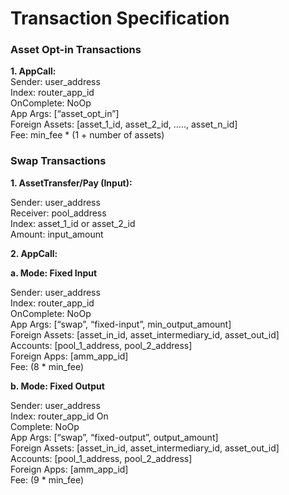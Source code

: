 # Transaction Specification

### Asset Opt-in **Transactions**

**1. AppCall:** \
Sender: user\_address\
Index: router\_app\_id\
OnComplete: NoOp\
App Args: \[“asset\_opt\_in”]\
Foreign Assets: \[asset\_1\_id, asset\_2\_id, ….., asset\_n\_id]\
Fee: min\_fee \* (1 + number of assets)

### **Swap Transactions**

**1. AssetTransfer/Pay (Input):**

Sender: user\_address\
Receiver: pool\_address\
Index: asset\_1\_id or asset\_2\_id\
Amount: input\_amount

**2. AppCall:**

**a. Mode: Fixed Input**

Sender: user\_address\
Index: router\_app\_id\
OnComplete: NoOp\
App Args: \[“swap”, “fixed-input”, min\_output\_amount]\
Foreign Assets: \[asset\_in\_id, asset\_intermediary\_id, asset\_out\_id]\
Accounts: \[pool\_1\_address, pool\_2\_address]\
Foreign Apps: \[amm\_app\_id]\
Fee: (8 \* min\_fee)

**b. Mode: Fixed Output**

Sender: user\_address\
Index: router\_app\_id On\
Complete: NoOp\
App Args: \[“swap”, “fixed-output”, output\_amount]\
Foreign Assets: \[asset\_in\_id, asset\_intermediary\_id, asset\_out\_id]\
Accounts: \[pool\_1\_address, pool\_2\_address]\
Foreign Apps: \[amm\_app\_id]\
Fee: (9 \* min\_fee)
